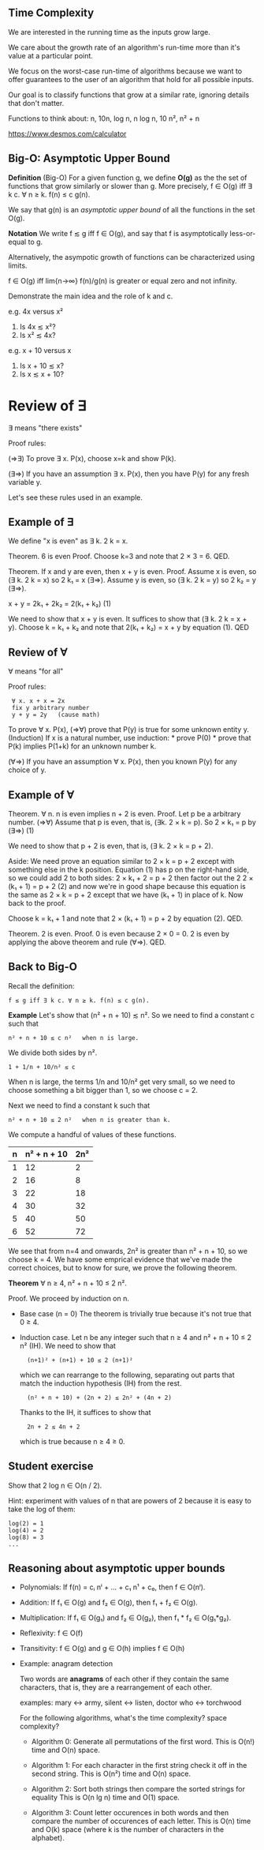 ## Time Complexity

We are interested in the running time as the inputs grow large.

We care about the growth rate of an algorithm's run-time more than
it's value at a particular point.
	  
We focus on the worst-case run-time of algorithms because we want to
offer guarantees to the user of an algorithm that hold for all
possible inputs.
	  
Our goal is to classify functions that grow at a similar rate,
ignoring details that don't matter.

Functions to think about: n, 10n, log n, n log n, 10 n², n² + n

https://www.desmos.com/calculator

## Big-O: Asymptotic Upper Bound

**Definition** (Big-O) For a given function g, we define **O(g)** as the
the set of functions that grow similarly or slower than g. More
precisely, f ∈ O(g) iff ∃ k c. ∀ n ≥ k. f(n) ≤ c g(n).

We say that g(n) is an *asymptotic upper bound* of all the functions
in the set O(g).

**Notation** We write f ≲ g iff f ∈ O(g), and say that f is
asymptotically less-or-equal to g.

Alternatively, the asympotic growth of functions can be characterized
using limits.

f ∈ O(g) iff lim{n→∞} f(n)/g(n) is greater or equal zero and not infinity.

Demonstrate the main idea and the role of k and c.

e.g. 4x versus x²

1. Is 4x ≲ x²?
2. Is x² ≲ 4x?
   
e.g. x + 10 versus x

1. Is x + 10 ≲ x?
2. Is x ≲ x + 10?

# Review of ∃

∃ means "there exists"

Proof rules:

(⇒∃) To prove ∃ x. P(x), choose x=k and show P(k).

(∃⇒) If you have an assumption ∃ x. P(x), then you have P(y)
   for any fresh variable y.
   
Let's see these rules used in an example.

## Example of ∃

We define "x is even" as ∃ k. 2 k = x.

Theorem. 6 is even
Proof. Choose k=3 and note that 2 × 3 = 6. QED.

Theorem. If x and y are even, then x + y is even.
Proof.
Assume x is even, so (∃ k. 2 k = x) so 2 k₁ = x (∃⇒).
Assume y is even, so (∃ k. 2 k = y) so 2 k₂ = y (∃⇒).

x + y = 2k₁ + 2k₂ = 2(k₁ + k₂)          (1)

We need to show that x + y is even.
It suffices to show that (∃ k. 2 k = x + y).
Choose k = k₁ + k₂ and note that 2(k₁ + k₂) = x + y by equation (1).
QED


## Review of ∀

∀ means "for all"

Proof rules:

     ∀ x. x + x = 2x 
	 fix y arbitrary number
	 y + y = 2y   (cause math)

To prove ∀ x. P(x), 
   (⇒∀) prove that P(y) is true for some unknown entity y.
   (Induction) If x is a natural number, use induction:
      * prove P(0)
	  * prove that P(k) implies P(1+k) for an unknown number k.

(∀⇒) If you have an assumption ∀ x. P(x), then you known P(y)
   for any choice of y.

## Example of ∀

Theorem. ∀ n. n is even implies n + 2 is even.
Proof.
 Let p be a arbitrary number. (⇒∀)
 Assume that p is even, that is, (∃k. 2 × k = p).
 So 2 × k₁ = p by (∃⇒)      (1)
 
 We need to show that p + 2 is even, that is, (∃ k. 2 × k = p + 2).
 
 Aside: We need prove an equation similar to 2 × k = p + 2 except with
 something else in the k position.
 Equation (1) has p on the right-hand side, so we could add 2 to both sides:
 2 × k₁ + 2 = p + 2
 then factor out the 2
 2 × (k₁ + 1) = p + 2             (2)
 and now we're in good shape because this equation is the same as 2 × k = p + 2
 except that we have (k₁ + 1) in place of k.
 Now back to the proof.

 Choose k = k₁ + 1 and note that 2 × (k₁ + 1) = p + 2 by equation (2).
QED.

Theorem. 2 is even.
Proof.
0 is even because 2 × 0 = 0.
2 is even by applying the above theorem and rule (∀⇒).
QED.


## Back to Big-O

Recall the  definition:

    f ≲ g iff ∃ k c. ∀ n ≥ k. f(n) ≤ c g(n).

**Example** Let's show that (n² + n + 10) ≲ n².
So we need to find a constant c such that

    n² + n + 10 ≤ c n²   when n is large.

We divide both sides by n².

    1 + 1/n + 10/n² ≤ c

When n is large, the terms 1/n and 10/n² get very small, so we need to
choose something a bit bigger than 1, so we choose c = 2.

Next we need to find a constant k such that

    n² + n + 10 ≤ 2 n²   when n is greater than k.

We compute a handful of values of these functions.

| n   | n² + n + 10  | 2n²  |
| --- | ------------ | ---- |
| 1   | 12           |  2   |
| 2   | 16           |  8   |
| 3   | 22           | 18   |
| 4   | 30           | 32   |
| 5   | 40           | 50   |
| 6   | 52           | 72   |

We see that from n=4 and onwards, 2n² is greater than n² + n + 10, so
we choose k = 4. We have some emprical evidence that we've made the
correct choices, but to know for sure, we prove the following theorem.

**Theorem** ∀ n ≥ 4, n² + n + 10 ≤ 2 n².

Proof. We proceed by induction on n.
* Base case (n = 0) The theorem is trivially true
    because it's not true that 0 ≥ 4.
* Induction case. Let n be any integer such that n ≥ 4
    and n² + n + 10 ≤ 2 n² (IH). We need to show that

		(n+1)² + (n+1) + 10 ≤ 2 (n+1)²

	which we can rearrange to the following, separating out parts that
	match the induction hypothesis (IH) from the rest.

		(n² + n + 10) + (2n + 2) ≤ 2n² + (4n + 2)

	Thanks to the IH, it suffices to show that 

		2n + 2 ≤ 4n + 2

	which is true because n ≥ 4 ≥ 0.


## Student exercise

Show that 2 log n ∈ O(n / 2). 

Hint: experiment with values of n that are powers of 2 because it is
easy to take the log of them:

	log(2) = 1
	log(4) = 2
	log(8) = 3
	...

## Reasoning about asymptotic upper bounds

* Polynomials:
    If f(n) = cᵢ nⁱ + ... + c₁ n¹ + c₀, 
	then f ∈ O(nⁱ).
* Addition:
    If f₁ ∈ O(g) and f₂ ∈ O(g),
    then f₁ + f₂ ∈ O(g).
* Multiplication:
    If f₁ ∈ O(g₁) and f₂ ∈ O(g₂),
    then f₁ * f₂ ∈ O(g₁*g₂).
* Reflexivity:
    f ∈ O(f)
* Transitivity:
    f ∈ O(g) and g ∈ O(h) implies f ∈ O(h)

* Example: anagram detection

    Two words are **anagrams** of each other if they contain the same
    characters, that is, they are a rearrangement of each other.

    examples: mary <-> army, silent <-> listen, doctor who <-> torchwood

    For the following algorithms, what's the time complexity? space
    complexity?

    * Algorithm 0:
      Generate all permutations of the first word.
      This is O(n!) time and O(n) space.

    * Algorithm 1:
      For each character in the first string
      check it off in the second string.
      This is O(n²) time and O(n) space.

    * Algorithm 2:
      Sort both strings then 
      compare the sorted strings for equality
      This is O(n lg n) time and O(1) space.

    * Algorithm 3:
      Count letter occurences in both words and then compare
          the number of occurences of each letter.
      This is O(n) time and O(k) space
      (where k is the number of characters in the alphabet).
